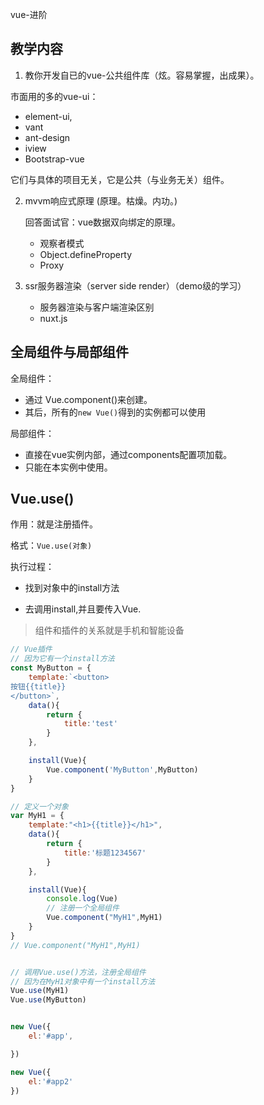 vue-进阶

## 教学内容

1. 教你开发自已的vue-公共组件库（炫。容易掌握，出成果）。

市面用的多的vue-ui：

- element-ui,
- vant
- ant-design
- iview
- Bootstrap-vue

它们与具体的项目无关，它是公共（与业务无关）组件。

2. mvvm响应式原理 (原理。枯燥。内功。)

   回答面试官：vue数据双向绑定的原理。

   - 观察者模式
   - Object.defineProperty
   - Proxy

3. ssr服务器渲染（server side render）（demo级的学习）
   - 服务器渲染与客户端渲染区别
   - nuxt.js





## 全局组件与局部组件

全局组件：

- 通过 Vue.component()来创建。
- 其后，所有的`new Vue()`得到的实例都可以使用

局部组件：

- 直接在vue实例内部，通过components配置项加载。
- 只能在本实例中使用。





## Vue.use()

作用：就是注册插件。

格式：`Vue.use(对象)` 

执行过程：

- 找到对象中的install方法

- 去调用install,并且要传入Vue.

  



> 组件和插件的关系就是手机和智能设备

```javascript
// Vue插件
// 因为它有一个install方法
const MyButton = {
    template:`<button>
按钮{{title}}
</button>`,
    data(){
        return {
            title:'test'
        }
    },

    install(Vue){
        Vue.component('MyButton',MyButton)
    }
}

// 定义一个对象
var MyH1 = {
    template:"<h1>{{title}}</h1>",
    data(){
        return {
            title:'标题1234567'
        }
    },

    install(Vue){
        console.log(Vue)
        // 注册一个全局组件
        Vue.component("MyH1",MyH1)
    }
}
// Vue.component("MyH1",MyH1)


// 调用Vue.use()方法，注册全局组件
// 因为在MyH1对象中有一个install方法
Vue.use(MyH1)
Vue.use(MyButton)


new Vue({
    el:'#app',

})

new Vue({
    el:'#app2'
})
```


